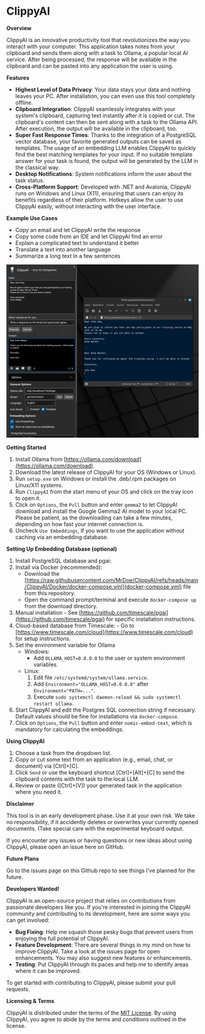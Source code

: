 **ClippyAI**
================

**Overview**

ClippyAI is an innovative productivity tool that revolutionizes the way you interact with your computer. This
application takes notes from your clipboard and sends them along with a task to Ollama, a popular local AI service.
After being processed, the response will be available in the clipboard and can be pasted into any application the user is using.

**Features**

* **Highest Level of Data Privacy**: Your data stays your data and nothing leaves your PC. After installation, you can
even use this tool completely offline.
* **Clipboard Integration**: ClippyAI seamlessly integrates with your system's clipboard, capturing text instantly
after it is copied or cut. The clipboard's content can then be sent along with a task to the Ollama API. After execution, the output will be available in the clipboard, too.
* **Super Fast Response Times**: Thanks to the integration of a PostgreSQL vector database, your favorite generated outputs can be saved as templates. The usage of an embedding LLM enables ClippyAI to quickly find the best matching templates for your input. If no suitable template answer for your task is found, the output will be generated by the LLM in the classical way.  
* **Desktop Notifications**: System notifications inform the user about the task status.
* **Cross-Platform Support**: Developed with .NET and Avalonia, ClippyAI runs on Windows and Linux (X11), ensuring that users can enjoy its benefits regardless of their platform. Hotkeys allow the user to use ClippyAI easily, without interacting with the user interface.

**Example Use Cases**

* Copy an email and let ClippyAI write the response
* Copy some code from an IDE and let ClippyAI find an error
* Explain a complicated text to understand it better
* Translate a text into another language
* Summarize a long text in a few sentences

![Clippy Example](./Images/clippy.png)

**Getting Started**

1. Install Ollama from [https://ollama.com/download](https://ollama.com/download).
2. Download the latest release of ClippyAI for your OS (Windows or Linux).
3. Run `setup.exe` on Windows or install the .deb/.rpm packages on Linux/X11 systems.
4. Run `ClippyAI` from the start menu of your OS and click on the tray icon to open it.
5. Click on `Options`, the `Pull` button and enter `gemma2` to let ClippyAI download and install the Google Gemma2 AI model to your local PC.
Please be patient, as the downloading can take a few minutes, depending on how fast your internet connection is.
6. Uncheck `Use Embeddings`, if you want to use the application without caching via an embedding database.

**Setting Up Embedding Database (optional)**
1. Install PostgreSQL database and pgai:
  1. Install via Docker (recommended):
      - Download the [https://raw.githubusercontent.com/MrDoe/ClippyAI/refs/heads/main/ClippyAI/Docker/docker-compose.yml](docker-compose.yml) file from this repository.
      - Open the command prompt/terminal and execute `docker-compose up` from the download directory. 
  2. Manual installation
    - See [https://github.com/timescale/pgai](https://github.com/timescale/pgai) for specific installation instructions.
  3. Cloud-based database from Timescale:
    - Go to [https://www.timescale.com/cloud](https://www.timescale.com/cloud) for setup instructions.
2. Set the environment variable for Ollama
    - Windows:
      - Add `OLLAMA_HOST=0.0.0.0` to the user or system environment variables.
    - Linux:
      1. Edit file `/etc/systemd/system/ollama.service`.
      2. Add `Environment="OLLAMA_HOST=0.0.0.0"` after `Environment="PATH=..."`.
      3. Execute `sudo systemctl daemon-reload && sudo systemctl restart ollama`.
3. Start ClippyAI and edit the Postgres SQL connection string if necessary. Default values should be fine for installations via `docker-compose`.
9. Click on `Options`, the `Pull` button and enter `nomic-embed-text`, which is mandatory for calculating the embeddings.

**Using ClippyAI**

1. Choose a task from the dropdown list.
2. Copy or cut some text from an application (e.g., email, chat, or document) via [Ctrl]+[C].
3. Click `Send` or use the keyboard shortcut [Ctrl]+[Alt]+[C] to send the clipboard contents with the task to the local LLM.
4. Review or paste ([Ctrl]+[V]) your generated task in the application where you need it.

**Disclaimer**

This tool is in an early development phase. Use it at your own risk. We take no responsibility, if it accidently deletes or overwrites your currently opened documents. (Take special care with the experimental keyboard output.

If you encounter any issues or having questions or new ideas about using ClippyAI, please open an issue here on GitHub.

**Future Plans**

Go to the issues page on this Github repo to see things I've planned for the future.

**Developers Wanted!**

ClippyAI is an open-source project that relies on contributions from passionate developers like you. If you're interested in joining the ClippyAI community and contributing to its development, here are some ways you can get
involved:

* **Bug Fixing**: Help me squash those pesky bugs that prevent users from enjoying the full potential of ClippyAI.
* **Feature Development**: There are several things in my mind on how to improve ClippyAI. Take a look at the issues page for open enhancements. You may also suggest new features or enhancements.
* **Testing**: Put ClippyAI through its paces and help me to identify areas where it can be improved.

To get started with contributing to ClippyAI, please submit your pull requests.

**Licensing & Terms**

ClippyAI is distributed under the terms of the [MIT License](/LICENSE.md). By using ClippyAI, you agree to abide by
the terms and conditions outlined in the license.


